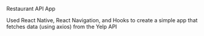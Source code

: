 Restaurant API App

Used React Native, React Navigation, and Hooks to create a simple app that fetches data (using axios) from the Yelp API 
